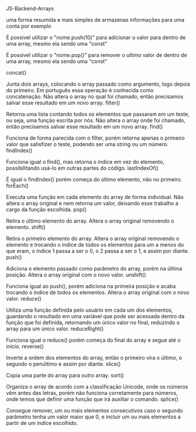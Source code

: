 JS-Backend-Arrays

uma forma resumida e mais simples de armazenas informações para uma conta por exemplo

É possivel utilizar o "nome.push(10)" para adicionar o valor para dentro de uma array, mesmo ela sendo uma "const"

É possivel utilizar o "nome.pop()" para remover o ultimo valor de dentro de uma array, mesmo ela sendo uma "const"

concat()

Junta dois arrays, colocando o array passado como argumento, logo depois do primeiro. Em português essa operação é conhecida como concatenação.
Não altera o array no qual foi chamado, então precisamos salvar esse resultado em um novo array.
filter()

Retorna uma lista contando todos os elementos que passaram em um teste, ou seja, uma função escrita por nós.
Não altera o array onde foi chamado, então precisamos salvar esse resultado em um novo array.
find()

Funciona de forma parecida com o filter, porém retorna apenas o primeiro valor que satisfizer o teste, podendo ser uma string ou um número.
findIndex()

Funciona igual o find(), mas retorna o índice em vez do elemento, possibilitando usá-lo em outras partes do código.
lastIndexOf()

É igual o findIndex() porém começa do último elemento, não no primeiro.
forEach()

Executa uma função em cada elemento do array de forma individual.
Não altera o array original e nem retorna um valor, deixando esse trabalho a cargo da função escolhida.
pop()

Retira o último elemento do array.
Altera o array original removendo o elemento.
shift()

Retira o primeiro elemento do array.
Altera o array original removendo o elemento e trocando o índice de todos os elementos para um a menos do que eram, o índice 1 passa a ser o 0, o 2 passa a ser o 1, e assim por diante.
push()

Adiciona o elemento passado como parâmetro do array, porém na última posição.
Altera o array original com o novo valor.
unshift()

Funciona igual ao push(), porém adiciona na primeira posição e acaba trocando o índice de todos os elementos.
Altera o array original com o novo valor.
reduce()

Utiliza uma função definida pelo usuário em cada um dos elementos, guardando o resultado em uma variável que pode ser acessada dentro da função que foi definida, retornando um único valor no final, reduzindo o array para um único valor.
reduceRight()

Funciona igual o reduce() porém começa do final do array e segue até o início.
reverse()

Inverte a ordem dos elementos do array, então o primeiro vira o último, o segundo o penúltimo e assim por diante.
slice()

Copia uma parte do array para outro array.
sort()

Organiza o array de acordo com a classificação Unicode, onde os números vêm antes das letras, porém não funciona corretamente para números, onde temos que definir uma função que irá auxiliar o comando.
splice()

Consegue remover, um ou mais elementos consecutivos caso o segundo parâmetro tenha um valor maior que 0, e incluir um ou mais elementos a partir de um índice escolhido.

